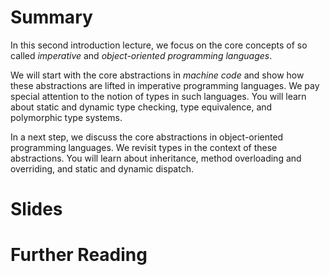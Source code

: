 # Summary

In this second introduction lecture, we focus on the core concepts of so called *imperative* and *object-oriented programming languages*. 

We will start with the core abstractions in *machine code* and show how these abstractions are lifted in imperative programming languages. 
We pay special attention to the notion of types in such languages. 
You will learn about static and dynamic type checking, type equivalence, and polymorphic type systems. 

In a next step, we discuss the core abstractions in object-oriented programming languages. 
We revisit types in the context of these abstractions. 
You will learn about inheritance, method overloading and overriding, and static and dynamic dispatch.

# Slides

# Further Reading

